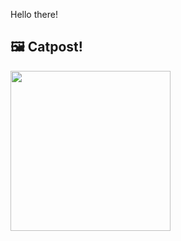 Hello there!



## 🖼️ Catpost!

<sub>
    <img src="https://cdn2.thecatapi.com/images/r0rerbt2U.jpg" height="256">
</sub>

